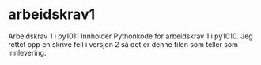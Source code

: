 # arbeidskrav1
Arbeidskrav 1 i py1011
Innholder Pythonkode for arbeidskrav 1 i py1010.
Jeg rettet opp en skrive feil i versjon 2 så det er denne filen som teller som innlevering.
